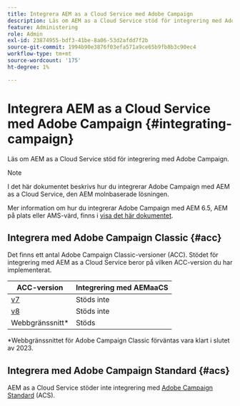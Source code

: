 ```yaml
---
title: Integrera AEM as a Cloud Service med Adobe Campaign
description: Läs om AEM as a Cloud Service stöd för integrering med Adobe Campaign.
feature: Administering
role: Admin
exl-id: 23874955-bdf3-41be-8a06-53d2afdd7f2b
source-git-commit: 1994b90e3876f03efa571a9ce65b9fb8b3c90ec4
workflow-type: tm+mt
source-wordcount: '175'
ht-degree: 1%

---
```



# Integrera AEM as a Cloud Service med Adobe Campaign {#integrating-campaign}

Läs om AEM as a Cloud Service stöd för integrering med Adobe Campaign.

>[!NOTE]
>
>I det här dokumentet beskrivs hur du integrerar Adobe Campaign med AEM as a Cloud Service, den AEM molnbaserade lösningen.
>
>Mer information om hur du integrerar Adobe Campaign med AEM 6.5, AEM på plats eller AMS-värd, finns i [visa det här dokumentet](https://experienceleague.adobe.com/docs/experience-manager-65/administering/integration/campaign.html).

## Integrera med Adobe Campaign Classic {#acc}

Det finns ett antal Adobe Campaign Classic-versioner (ACC). Stödet för integrering med AEM as a Cloud Service beror på vilken ACC-version du har implementerat.

| ACC-version | Integrering med AEMaaCS |
|---|---|
| [v7](https://experienceleague.adobe.com/docs/campaign-classic.html) | Stöds inte |
| [v8](https://experienceleague.adobe.com/docs/campaign-v8.html) | Stöds inte |
| Webbgränssnitt* | Stöds |

*Webbgränssnittet för Adobe Campaign Classic förväntas vara klart i slutet av 2023.

## Integrera med Adobe Campaign Standard {#acs}

AEM as a Cloud Service stöder inte integrering med [Adobe Campaign Standard](https://experienceleague.adobe.com/docs/campaign-standard.html) (ACS).
